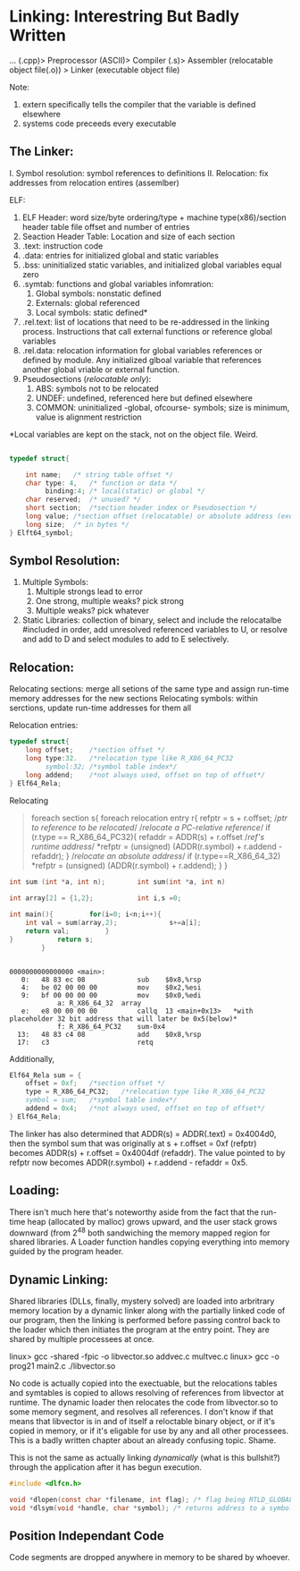 #  Linking: Interestring But Badly Written

... (.cpp)> Preprocessor (ASCII)> Compiler (.s)> Assembler (relocatable object file(.o)) > Linker (executable object file)

Note:

1.	extern specifically tells the compiler that the variable is defined elsewhere
2.	systems code preceeds every executable
## The Linker:

I.	Symbol resolution: symbol references to definitions
II.	Relocation: fix addresses from relocation entires (assemlber)


ELF:

1.	ELF Header: word size/byte ordering/type + machine type(x86)/section header table file offset and number of entries
1.	Seaction Header Table:  Location and size of each section 
1.	.text: instruction code
1.	.data: entries for initialized global and static variables
1.	.bss: uninitialized static variables, and initialized global variables equal zero
1.	.symtab: functions and global variables infomration:
	1.	Global symbols: nonstatic defined
	2.	Externals: global referenced
	3.	Local symbols: static defined*
1.	.rel.text: list of locations that need to be re-addressed in  the linking process. Instructions that call external functions or reference global variables
1.	.rel.data: relocation information for global variables references or defined by module. Any initialized glboal variable that references another global vriable or external function.
1.	Pseudosections (*relocatable only*):
	1.	ABS: symbols not to be relocated
	2.	UNDEF: undefined, referenced here but defined elsewhere
	3.	COMMON: uninitialized -global, ofcourse- symbols; size is minimum, value is alignment restriction

*Local variables are kept on the stack, not on the object file. Weird.

```c

typedef struct{

	int name;	/* string table offset */
	char type: 4,	/* function or data */
	     binding:4;	/* local(static) or global */
	char reserved;	/* unused? */
	short section;	/*section header index or Pseudosection */
	long value;	/*section offset (relocatable) or absolute address (executable)*/
	long size;	/* in bytes */
} Elft64_symbol;

```

## Symbol Resolution:

1.	Multiple Symbols:
	1.	Multiple strongs lead to error
	2.	One strong, multiple weaks? pick strong
	3.	Multiple weaks? pick whatever
2.	Static Libraries: collection of binary, select and include the relocatalbe #included in order, add unresolved referenced variables to U, or resolve and add to D and select modules to add to E selectively.

## Relocation:

Relocating sections: merge all setions of the same type and assign run-time memory addresses for the new sections
Relocating symbols: within serctions, update run-time addresses for them all

Relocation entries:

```c
typedef struct{
	long offset;	/*section offset */
	long type:32.	/*relocation type like R_X86_64_PC32
	     symbol:32;	/*symbol table index*/
	long addend;	/*not always used, offset on top of offset*/
} Elf64_Rela;
```

Relocating 

> foreach section s{
>	foreach relocation entry r{
>		refptr = s + r.offset;	/*ptr to reference to be relocated*/
>		/*relocate a PC-relative reference*/
>		if (r.type == R_X86_64_PC32){
>			refaddr = ADDR(s) + r.offset /*ref's runtime address*/
>			*refptr = (unsigned) (ADDR(r.symbol) + r.addend - refaddr);
>		}
>		/*relocate an absolute address*/ 
>		if (r.type==R_X86_64_32)
>			*refptr = (unsigned) (ADDR(r.symbol) + r.addend);
>	}
> }

```c
int sum (int *a, int n);		int sum(int *a, int n)
	
int array[2] = {1,2};			int i,s =0;

int main(){			for(i=0; i<n;i++){
	int val = sum(array,2);				s+=a[i];
	return val;			}
}			return s;
		}
```


```assembly

0000000000000000 <main>:
   0:	48 83 ec 08          	sub    $0x8,%rsp
   4:	be 02 00 00 00       	mov    $0x2,%esi
   9:	bf 00 00 00 00       	mov    $0x0,%edi
			a: R_X86_64_32	array
   e:	e8 00 00 00 00       	callq  13 <main+0x13>	*with placeholder 32 bit address that will later be 0x5(below)*
			f: R_X86_64_PC32	sum-0x4
  13:	48 83 c4 08          	add    $0x8,%rsp
  17:	c3                   	retq   
```

Additionally,

```c
Elf64_Rela sum = {
	offset = 0xf;	/*section offset */
	type = R_X86_64_PC32;	/*relocation type like R_X86_64_PC32
	symbol = sum;	/*symbol table index*/
	addend = 0x4;	/*not always used, offset on top of offset*/
} Elf64_Rela;
```

The linker has also determined that ADDR(s) = ADDR(.text) = 0x4004d0, then the symbol sum that was originally at s + r.offset = 0xf (refptr) becomes ADDR(s) + r.offset = 0x4004df (refaddr). The value pointed to by refptr now becomes ADDR(r.symbol) + r.addend - refaddr = 0x5.


## Loading:

There isn't much here that's noteworthy aside from  the fact that the run-time heap (allocated by malloc) grows upward, and the user stack grows downward (from 2<sup>48</sup> both sandwiching the memory mapped region for shared libraries. A Loader function handles copying everything into memory guided by the program header.

## Dynamic Linking:

Shared libraries (DLLs, finally, mystery solved) are loaded into arbritrary memory location by a dynamic linker along with the partially linked code of our program, then the linking is performed before passing control back to the loader which then initiates the program at the entry point. They are shared by multiple processees at once.

linux> gcc -shared -fpic -o libvector.so addvec.c multvec.c
linux> gcc -o prog21 main2.c ./libvector.so

No code is actually copied into the exectuable, but the relocations tables and symtables is copied to allows resolving of references from libvector at runtime. The dynamic loader then relocates the code from libvector.so to some memory segment, and resolves all references. I don't know if that means that libvector is in and of itself a reloctable binary object, or if it's copied in memory, or if it's eligable for use by any and all other processees. This is a badly written chapter about an already confusing topic. Shame.

This is not the same as actually linking *dynamically* (what is this bullshit?) through the application after it has begun execution.

```c
#include <dlfcn.h>

void *dlopen(const char *filename, int flag); /* flag being RTLD_GLOBAL, RTLD_NOW or RTLD_LAZY*/
void *dlsym(void *handle, char *symbol); /* returns address to a symbol in the handle (shared library above) */
```

## Position Independant Code

Code segments are dropped anywhere in memory to be shared by whoever.
